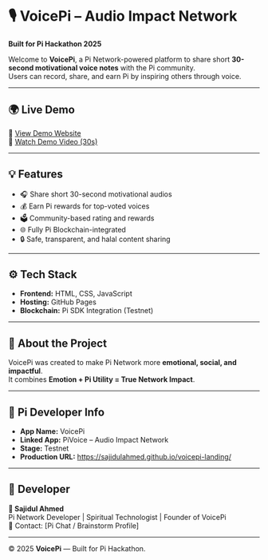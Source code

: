 # 🎙️ VoicePi – Audio Impact Network  

**Built for Pi Hackathon 2025**

Welcome to **VoicePi**, a Pi Network-powered platform to share short **30-second motivational voice notes** with the Pi community.  
Users can record, share, and earn Pi by inspiring others through voice.  

---

## 🌍 Live Demo  
🔗 [View Demo Website](https://sajidulahmed.github.io/voicepi-landing/)  
🎥 [Watch Demo Video (30s)](https://youtu.be/dKIlww-WgriA?si=sIHhoFnH2Y)  

---

## 💡 Features  
- 🎧 Share short 30-second motivational audios  
- 💰 Earn Pi rewards for top-voted voices  
- 🗳️ Community-based rating and rewards  
- 🌐 Fully Pi Blockchain-integrated  
- 🔒 Safe, transparent, and halal content sharing  

---

## ⚙️ Tech Stack  
- **Frontend:** HTML, CSS, JavaScript  
- **Hosting:** GitHub Pages  
- **Blockchain:** Pi SDK Integration (Testnet)  

---

## 🧠 About the Project  
VoicePi was created to make Pi Network more **emotional, social, and impactful**.  
It combines **Emotion + Pi Utility = True Network Impact**.  

---

## 📱 Pi Developer Info  
- **App Name:** VoicePi  
- **Linked App:** PiVoice – Audio Impact Network  
- **Stage:** Testnet  
- **Production URL:** https://sajidulahmed.github.io/voicepi-landing/  

---

## 🕋 Developer  
**👤 Sajidul Ahmed**  
Pi Network Developer | Spiritual Technologist | Founder of VoicePi  
📧 Contact: [Pi Chat / Brainstorm Profile]  

---

© 2025 **VoicePi** — Built for Pi Hackathon.
